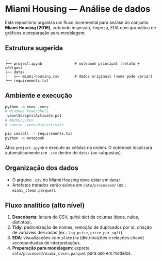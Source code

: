 # Miami Housing — Análise de dados

Este repositório organiza um fluxo incremental para análise do conjunto **Miami Housing (2016)**, cobrindo inspeção, limpeza, EDA com gramática de gráficos e preparação para modelagem.

## Estrutura sugerida
```
.
├── project.ipynb               # notebook principal (relato + códigos)
├── data/
│   ├── miami-housing.csv       # dados originais (nome pode variar)
└── requirements.txt
```

## Ambiente e execução
```bash
python -m venv .venv
# Windows PowerShell
.venv\Scripts\Activate.ps1
# macOS/Linux
# source .venv/bin/activate

pip install -r requirements.txt
python -m notebook
```

Abra `project.ipynb` e execute as células na ordem. O notebook localizará automaticamente um `.csv` dentro de `data/` (ou subpastas).

## Organização dos dados
- O arquivo `.csv` do Miami Housing deve estar em `data/`.
- Artefatos tratados serão salvos em `data/processed/` (ex.: `miami_clean.parquet`).

## Fluxo analítico (alto nível)
1. **Descoberta**: leitura do CSV, *quick dict* de colunas (tipos, nulos, distintos).
2. **Tidy**: padronização de nomes, remoção de duplicados por id, criação de variáveis derivadas (ex.: `log_price`, `price_per_sqft`).
3. **EDA**: visualizações com `plotnine` (distribuições e relações chave) acompanhadas de interpretações.
4. **Preparação para modelagem**: exporta `data/processed/miami_clean.parquet` para uso em modelos.
